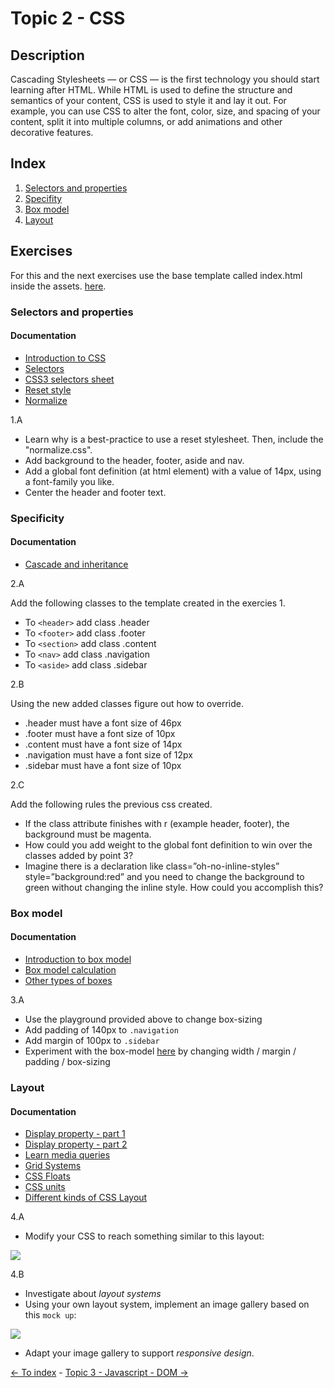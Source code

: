 # Topic 2 - CSS

## Description

Cascading Stylesheets — or CSS — is the first technology you should start learning after HTML. While HTML is used to define the structure and semantics of your content, CSS is used to style it and lay it out. For example, you can use CSS to alter the font, color, size, and spacing of your content, split it into multiple columns, or add animations and other decorative features.

## Index

1. [Selectors and properties](#selectors-and-properties)
2. [Specifity](#specificity)
3. [Box model](#box-model)
4. [Layout](#layout)

## Exercises

For this and the next exercises use the base template called index.html inside the assets. [here](../assets/index.html).

### Selectors and properties

#### Documentation

- [Introduction to CSS](https://developer.mozilla.org/en-US/docs/Learn/CSS)
- [Selectors](https://developer.mozilla.org/en-US/docs/Learn/CSS/Introduction_to_CSS/Selectors)
- [CSS3 selectors sheet](https://www.w3.org/TR/selectors-3/)
- [Reset style](https://meyerweb.com/eric/tools/css/reset/)
- [Normalize](http://necolas.github.io/normalize.css/)

1.A
- Learn why is a best-practice to use a reset stylesheet. Then, include the "normalize.css".
- Add background to the header, footer, aside and nav.
- Add a global font definition (at html element) with a value of 14px, using a font-family you like.
- Center the header and footer text.

### Specificity

#### Documentation

- [Cascade and inheritance](https://developer.mozilla.org/en-US/docs/Learn/CSS/Introduction_to_CSS/Cascade_and_inheritance#Specificity)

2.A

Add the following classes to the template created in the exercies 1.

- To ```<header>``` add class .header
- To ```<footer>``` add class .footer
- To ```<section>``` add class .content
- To ```<nav>``` add class .navigation
- To ```<aside>``` add class .sidebar

2.B

Using the new added classes figure out how to override.

- .header must have a font size of 46px
- .footer must have a font size of 10px
- .content must have a font size of 14px
- .navigation must have a font size of 12px
- .sidebar must have a font size of 10px

2.C

Add the following rules the previous css created.

- If the class attribute finishes with r (example header, footer), the background must be magenta.
- How could you add weight to the global font definition to win over the classes added by point 3?
- Imagine there is a declaration like class=”oh-no-inline-styles” style=”background:red” and you need to change the background to green without changing the inline style. How could you accomplish this?

### Box model

#### Documentation

- [Introduction to box model](https://developer.mozilla.org/en-US/docs/Learn/CSS/Styling_boxes/Box_model_recap)
- [Box model calculation](http://www.w3.org/TR/CSS21/box.html)
- [Other types of boxes](https://developer.mozilla.org/en-US/docs/Learn/CSS/Styling_boxes/Box_model_recap#Box_display_types)

3.A
- Use the playground provided above to change box-sizing
- Add padding of 140px to `.navigation`
- Add margin of 100px to `.sidebar`
- Experiment with the box-model [here](http://dabblet.com/gist/2986528) by changing width / margin / padding / box-sizing

### Layout

#### Documentation

- [Display property - part 1](http://learnlayout.com/display.html)
- [Display property - part 2](http://adamschwartz.co/magic-of-css/chapters/2-layout/)
- [Learn media queries](http://css-tricks.com/css-media-queries/)
- [Grid Systems](http://www.adamkaplan.me/grid/)
- [CSS Floats](http://alistapart.com/article/css-floats-101)
- [CSS units](http://alistapart.com/article/love-the-boring-bits-of-css)
- [Different kinds of CSS Layout](https://css-tricks.com/guides/layout)

4.A

- Modify your CSS to reach something similar to this layout:

![](https://raw.githubusercontent.com/globant-ui/css-lab/master/images/html5-structure.png)

4.B

- Investigate about _layout systems_
- Using your own layout system, implement an image gallery based on this `mock up`:


![](https://raw.githubusercontent.com/globant-ui/css-lab/master/images/example-layout.png?s=300)


- Adapt your image gallery to support _responsive design_.

[<- To index](../README.md#title) - [Topic 3 - Javascript - DOM ->](./topic3.md)
